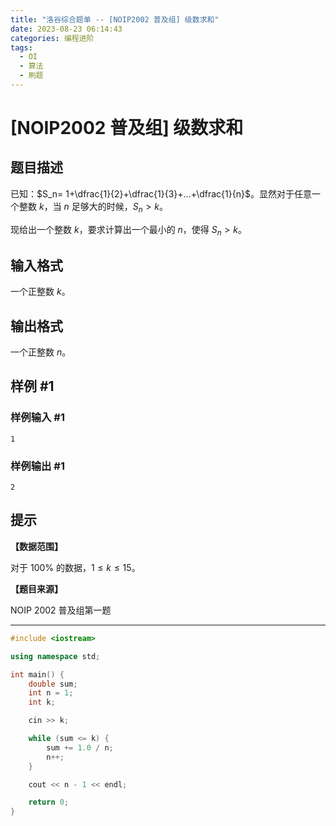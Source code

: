 ```yaml
---
title: "洛谷综合题单 -- [NOIP2002 普及组] 级数求和"
date: 2023-08-23 06:14:43
categories: 编程进阶
tags:
  - OI
  - 算法
  - 刷题
---
```


# [NOIP2002 普及组] 级数求和

## 题目描述

已知：$S_n= 1+\dfrac{1}{2}+\dfrac{1}{3}+…+\dfrac{1}{n}$。显然对于任意一个整数 $k$，当 $n$ 足够大的时候，$S_n>k$。

现给出一个整数 $k$，要求计算出一个最小的 $n$，使得 $S_n>k$。

<!-- more -->

## 输入格式

一个正整数 $k$。

## 输出格式

一个正整数 $n$。

## 样例 #1

### 样例输入 #1

```
1
```

### 样例输出 #1

```
2
```

## 提示

**【数据范围】**

对于 $100\%$ 的数据，$1\le k \le 15$。

**【题目来源】**

NOIP 2002 普及组第一题

---

```cpp
#include <iostream>

using namespace std;

int main() {
    double sum;
    int n = 1;
    int k;

    cin >> k;

    while (sum <= k) {
        sum += 1.0 / n;
        n++;
    }

    cout << n - 1 << endl;

    return 0;
}
```
